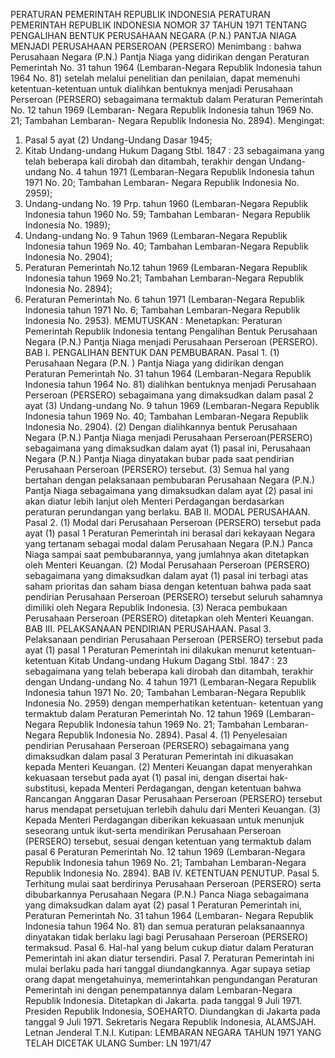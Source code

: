  PERATURAN PEMERINTAH REPUBLIK INDONESIA PERATURAN PEMERINTAH REPUBLIK INDONESIA NOMOR 37 TAHUN 1971 TENTANG PENGALIHAN BENTUK PERUSAHAAN NEGARA (P.N.) PANTJA NIAGA MENJADI PERUSAHAAN PERSEROAN (PERSERO)
Menimbang :
 bahwa Perusahaan Negara (P.N.) Pantja Niaga yang didirikan dengan Peraturan Pemerintah No. 31 tahun 1964 (Lembaran-Negara Republik Indonesia tahun 1964 No. 81) setelah melalui penelitian dan penilaian, dapat memenuhi ketentuan-ketentuan untuk dialihkan bentuknya menjadi Perusahaan Perseroan (PERSERO) sebagaimana termaktub dalam Peraturan Pemerintah No. 12 tahun 1969 (Lembaran- Negara Republik Indonesia tahun 1969 No. 21; Tambahan Lembaran- Negara Republik Indonesia No. 2894). Mengingat:
1. Pasal 5 ayat (2) Undang-Undang Dasar 1945;
2. Kitab Undang-undang Hukum Dagang Stbl. 1847 : 23 sebagaimana yang telah beberapa kali dirobah dan ditambah, terakhir dengan Undang-undang No. 4 tahun 1971 (Lembaran-Negara Republik Indonesia tahun 1971 No. 20; Tambahan Lembaran- Negara Republik Indonesia No. 2959);
3. Undang-undang No. 19 Prp. tahun 1960 (Lembaran-Negara Republik Indonesia tahun 1960 No. 59; Tambahan Lembaran- Negara Republik Indonesia No. 1989);
4. Undang-undang No. 9 Tahun 1969 (Lembaran-Negara Republik Indonesia tahun 1969 No. 40; Tambahan Lembaran-Negara Republik Indonesia No. 2904);
5. Peraturan Pemerintah No.12 tahun 1969 (Lembaran-Negara Republik Indonesia tahun 1969 No.21; Tambahan Lembaran-Negara Republik Indonesia No. 2894);
6. Peraturan Pemerintah No. 6 tahun 1971 (Lembaran-Negara Republik Indonesia tahun 1971 No. 6; Tambahan Lembaran-Negara Republik Indonesia No. 2953).
MEMUTUSKAN :
 Menetapkan: Peraturan Pemerintah Republik Indonesia tentang Pengalihan Bentuk Perusahaan Negara (P.N.) Pantja Niaga menjadi Perusahaan Perseroan (PERSERO). BAB I. PENGALIHAN BENTUK DAN PEMBUBARAN. Pasal 1.
(1) Perusahaan Negara (P.N. ) Pantja Niaga yang didirikan dengan Peraturan Pemerintah No. 31 tahun 1964 (Lembaran-Negara Republik Indonesia tahun 1964 No. 81) dialihkan bentuknya menjadi Perusahaan Perseroan (PERSERO) sebagaimana yang dimaksudkan dalam pasal 2 ayat (3) Undang-undang No. 9 tahun 1969 (Lembaran-Negara Republik Indonesia tahun 1969 No. 40; Tambahan Lembaran-Negara Republik Indonesia No. 2904). (2) Dengan dialihkannya bentuk Perusahaan Negara (P.N.) Pantja Niaga menjadi Perusahaan Perseroan(PERSERO) sebagaimana yang dimaksudkan dalam ayat (1) pasal ini, Perusahaan Negara (P.N.) Pantja Niaga dinyatakan bubar pada saat pendirian Perusahaan Perseroan (PERSERO) tersebut. (3) Semua hal yang bertahan dengan pelaksanaan pembubaran Perusahaan Negara (P.N.) Pantja Niaga sebagaimana yang dimaksudkan dalam ayat (2) pasal ini akan diatur lebih lanjut oleh Menteri Perdagangan berdasarkan peraturan perundangan yang berlaku. BAB II. MODAL PERUSAHAAN. Pasal 2.
(1) Modal dari Perusahaan Perseroan (PERSERO) tersebut pada ayat (1) pasal 1 Peraturan Pemerintah ini berasal dari kekayaan Negara yang tertanam sebagai modal dalam Perusahaan Negara (P.N.) Panca Niaga sampai saat pembubarannya, yang jumlahnya akan ditetapkan oleh Menteri Keuangan. (2) Modal Perusahaan Perseroan (PERSERO) sebagaimana yang dimaksudkan dalam ayat (1) pasal ini terbagi atas saham prioritas dan saham biasa dengan ketentuan bahwa pada saat pendirian Perusahaan Perseroan (PERSERO) tersebut seluruh sahamnya dimiliki oleh Negara Republik Indonesia. (3) Neraca pembukaan Perusahaan Perseroan (PERSERO) ditetapkan oleh Menteri Keuangan. BAB III. PELAKSANAAN PENDIRIAN PERUSAHAAN. Pasal 3. Pelaksanaan pendirian Perusahaan Perseroan (PERSERO) tersebut pada ayat (1) pasal 1 Peraturan Pemerintah ini dilakukan menurut ketentuan-ketentuan Kitab Undang-undang Hukum Dagang Stbl. 1847 : 23 sebagaimana yang telah beberapa kali dirobah dan ditambah, terakhir dengan Undang-undang No. 4 tahun 1971 (Lembaran-Negara Republik Indonesia tahun 1971 No. 20; Tambahan Lembaran-Negara Republik Indonesia No. 2959) dengan memperhatikan ketentuan- ketentuan yang termaktub dalam Peraturan Pemerintah No. 12 tahun 1969 (Lembaran-Negara Republik Indonesia tahun 1969 No. 21; Tambahan Lembaran-Negara Republik Indonesia No. 2894). Pasal 4.
(1) Penyelesaian pendirian Perusahaan Perseroan (PERSERO) sebagaimana yang dimaksudkan dalam pasal 3 Peraturan Pemerintah ini dikuasakan kepada Menteri Keuangan. (2) Menteri Keuangan dapat menyerahkan kekuasaan tersebut pada ayat (1) pasal ini, dengan disertai hak-substitusi, kepada Menteri Perdagangan, dengan ketentuan bahwa Rancangan Anggaran Dasar Perusahaan Perseroan (PERSERO) tersebut harus mendapat persetujuan terlebih dahulu dari Menteri Keuangan.
(3) Kepada Menteri Perdagangan diberikan kekuasaan untuk menunjuk seseorang untuk ikut-serta mendirikan Perusahaan Perseroan (PERSERO) tersebut, sesuai dengan ketentuan yang termaktub dalam pasal 6 Peraturan Pemerintah No. 12 tahun 1969 (Lembaran-Negara Republik Indonesia tahun 1969 No. 21; Tambahan Lembaran-Negara Republik Indonesia No. 2894). BAB IV. KETENTUAN PENUTUP. Pasal 5. Terhitung mulai saat berdirinya Perusahaan Perseroan (PERSERO) serta dibubarkannya Perusahaan Negara (P.N.) Panca Niaga sebagaimana yang dimaksudkan dalam ayat (2) pasal 1 Peraturan Pemerintah ini, Peraturan Pemerintah No. 31 tahun 1964 (Lembaran- Negara Republik Indonesia tahun 1964 No. 81) dan semua peraturan pelaksanaannya dinyatakan tidak berlaku lagi bagi Perusahaan Perseroan (PERSERO) termaksud. Pasal 6. Hal-hal yang belum cukup diatur dalam Peraturan Pemerintah ini akan diatur tersendiri. Pasal 7. Peraturan Pemerintah ini mulai berlaku pada hari tanggal diundangkannya. Agar supaya setiap orang dapat mengetahuinya, memerintahkan pengundangan Peraturan Pemerintah ini dengan penempatannya dalam Lembaran-Negara Republik Indonesia. Ditetapkan di Jakarta. pada tanggal 9 Juli 1971. Presiden Republik Indonesia, SOEHARTO. Diundangkan di Jakarta pada tanggal 9 Juli 1971. Sekretaris Negara Republik Indonesia, ALAMSJAH. Letnan Jenderal T.N.I. Kutipan: LEMBARAN NEGARA TAHUN 1971 YANG TELAH DICETAK ULANG Sumber: LN 1971/47